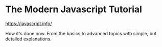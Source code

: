 # The Modern Javascript Tutorial

https://javascript.info/

How it's done now. From the basics to advanced topics with simple, but detailed explanations.
